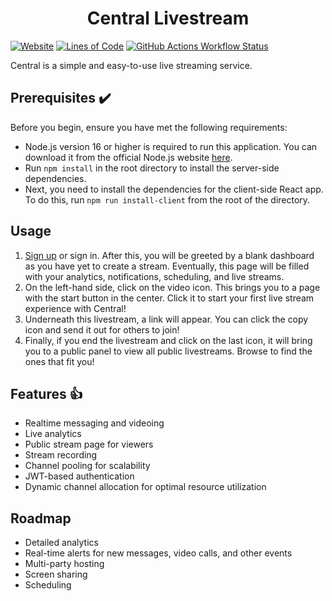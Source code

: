 <h1 align="center">Central Livestream</h1>


[![Website](https://img.shields.io/website?url=https%3A%2F%2Fcentral-stream.herokuapp.com%2F)](https://central-stream.herokuapp.com/)
[![Lines of Code](https://img.shields.io/tokei/lines/github/cocarmon/CentralStream)](https://github.com/cocarmon/CentralStream)
[![GitHub Actions Workflow Status](https://img.shields.io/github/actions/workflow/status/cocarmon/CentralStream/node.js.yml)](https://github.com/cocarmon/CentralStream/actions/workflows/node.js.yml)

Central is a simple and easy-to-use live streaming service.

## Prerequisites :heavy_check_mark:

Before you begin, ensure you have met the following requirements:

- Node.js version 16 or higher is required to run this application. You can download it from the official Node.js website [here](https://nodejs.org/).
- Run `npm install` in the root directory to install the server-side dependencies.
- Next, you need to install the dependencies for the client-side React app. To do this, run `npm run install-client` from the root of the directory.

## Usage

1. [Sign up](https://central-stream.herokuapp.com/signup) or sign in. After this, you will be greeted by a blank dashboard as you have yet to create a stream. Eventually, this page will be filled with your analytics, notifications, scheduling, and live streams.
2. On the left-hand side, click on the video icon. This brings you to a page with the start button in the center. Click it to start your first live stream experience with Central!
3. Underneath this livestream, a link will appear. You can click the copy icon and send it out for others to join!
4. Finally, if you end the livestream and click on the last icon, it will bring you to a public panel to view all public livestreams. Browse to find the ones that fit you!

## Features :thumbsup:

- Realtime messaging and videoing
- Live analytics
- Public stream page for viewers
- Stream recording
- Channel pooling for scalability
- JWT-based authentication
- Dynamic channel allocation for optimal resource utilization

## Roadmap

- Detailed analytics
- Real-time alerts for new messages, video calls, and other events
- Multi-party hosting
- Screen sharing
- Scheduling
